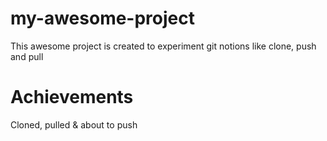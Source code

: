 # my-awesome-project
This awesome project is created to experiment git notions like clone, push and pull

# Achievements
Cloned, pulled
& about to push